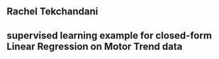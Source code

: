 ## Rachel Tekchandani

## supervised learning example for closed-form Linear Regression on Motor Trend data
